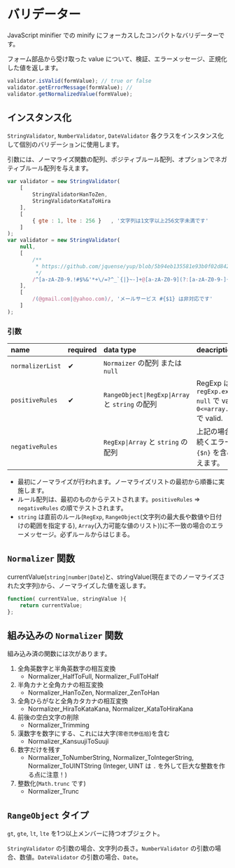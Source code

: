 # バリデーター

JavaScript minifier での minify にフォーカスしたコンパクトなバリデーターです。

フォーム部品から受け取った value について、検証、エラーメッセージ、正規化した値を返します。

~~~js
validator.isValid(formValue); // true or false
validator.getErrorMessage(formValue); // 
validator.getNormalizedValue(formValue);
~~~

## インスタンス化

`StringValidator`, `NumberValidator`, `DateValidator` 各クラスをインスタンス化して個別のバリデーションに使用します。

引数には、ノーマライズ関数の配列、ポジティブルール配列、オプションでネガティブルール配列を与えます。

~~~js
var validator = new StringValidator(
    [
        StringValidatorHanToZen,
        StringValidatorKataToHira
    ],
    [
        { gte : 1, lte : 256 }   , '文字列は1文字以上256文字未満です'
    ]
);
var validator = new StringValidator(
    null,
    [
        /**
         * https://github.com/jquense/yup/blob/5b94eb135581e93b0f02d842885f9f97e8010bb2/src/string.ts#L20
         */
        /^[a-zA-Z0-9.!#$%&'*+\/=?^_`{|}~-]+@[a-zA-Z0-9](?:[a-zA-Z0-9-]{0,61}[a-zA-Z0-9])?(?:\.[a-zA-Z0-9](?:[a-zA-Z0-9-]{0,61}[a-zA-Z0-9])?)*$/, '有効なEmailではありません'
    ],
    [
        /(@gmail.com|@yahoo.com)/, 'メールサービス #{$1} は非対応です'
    ]
);
~~~
### 引数

| name             | required | data type                                       | deacription                                                                                                 |
|:-----------------|:---------|:------------------------------------------------|:------------------------------------------------------------------------------------------------------------|
| `normalizerList` | ✔       | `Normaizer` の配列 または `null`                |                                                                                                             |
| `positiveRules`  | ✔       | `RangeObject\|RegExp\|Array` と `string` の配列 | RegExp は `regExp.exec(currentValue) != null` で valid. Array は `0<=array.indexOf(currentValue)` で valid. |
| `negativeRules`  |          | `RegExp\|Array` と `string` の配列              | 上記の場合 invalid. RegExp では続くエラー文字列に `#{$1}` ... `#{$n}` を含めると `match` に置き換えます。   |

* 最初にノーマライズが行われます。ノーマライズリストの最初から順番に実施します。
* ルール配列は、最初のものからテストされます。`positiveRules` ⇒ `negativeRules` の順でテストされます。
* `string` は直前のルール(`RegExp`, `RangeObject`(文字列の最大長や数値や日付けの範囲を指定する), `Array`(入力可能な値のリスト))に不一致の場合のエラーメッセージ。必ずルールからはじまる。

## `Normalizer` 関数

currentValue(`string|number|Date`)と、stringValue(現在までのノーマライズされた文字列)から、ノーマライズした値を返します。

~~~js
function( currentValue, stringValue ){
    return currentValue;
};
~~~

## 組み込みの `Normalizer` 関数

組み込み済の関数には次があります。

1. 全角英数字と半角英数字の相互変換
   * Normalizer_HalfToFull, Normalizer_FullToHalf
2. 半角カナと全角カナの相互変換
   * Normalizer_HanToZen, Normalizer_ZenToHan
3. 全角ひらがなと全角カタカナの相互変換
   * Normalizer_HiraToKataKana, Normalizer_KataToHiraKana
4. 前後の空白文字の削除
   * Normalizer_Trimming
5. 漢数字を数字にする、これには大字(`零壱弐参伍拾`)を含む
   * Normalizer_KansuujiToSuuji
6. 数字だけを残す
   * Normalizer_ToNumberString, Normalizer_ToIntegerString, Normalizer_ToUINTString (Integer, UINT は `.` を外して巨大な整数を作る点に注意！)
7. 整数化(`Math.trunc` です)
   * Normalizer_Trunc


## `RangeObject` タイプ

`gt`, `gte`, `lt`, `lte` を1つ以上メンバーに持つオブジェクト。

`StringValidator` の引数の場合、文字列の長さ。`NumberValidator` の引数の場合、数値。`DateValidator` の引数の場合、`Date`。
